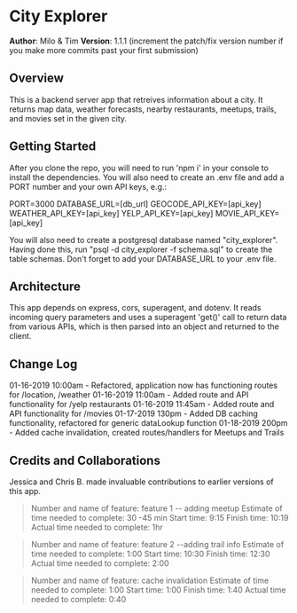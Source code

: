 # City Explorer

**Author**: Milo & Tim
**Version**: 1.1.1 (increment the patch/fix version number if you make more commits past your first submission)

## Overview
This is a backend server app that retreives information about a city. It returns map data, weather forecasts, nearby restaurants, meetups, trails, and movies set in the given city.

## Getting Started
After you clone the repo, you will need to run 'npm i' in your console to install the dependencies. You will also need to create an .env file and add a PORT number and your own API keys, e.g.:

PORT=3000
DATABASE_URL=[db_url]
GEOCODE_API_KEY=[api_key]
WEATHER_API_KEY=[api_key]
YELP_API_KEY=[api_key]
MOVIE_API_KEY=[api_key]

You will also need to create a postgresql database named "city_explorer". Having done this, run "psql -d city_explorer -f schema.sql" to create the table schemas. Don't forget to add your DATABASE_URL to your .env file.

## Architecture
This app depends on express, cors, superagent, and dotenv. It reads incoming query parameters and uses a superagent 'get()' call to return data from various APIs, which is then parsed into an object and returned to the client. 

## Change Log
01-16-2019 10:00am - Refactored, application now has functioning routes for /location, /weather
01-16-2019 11:00am - Added route and API functionality for /yelp restaurants
01-16-2019 11:45am - Added route and API functionality for /movies
01-17-2019 130pm - Added DB caching functionality, refactored for generic dataLookup function
01-18-2019 200pm - Added cache invalidation, created routes/handlers for Meetups and Trails
<!-- Use this area to document the iterative changes made to your application as each feature is successfully implemented. Use time stamps. Here's an examples:

01-01-2001 4:59pm - Application now has a fully-functional express server, with a GET route for the location resource.
-->
## Credits and Collaborations
Jessica and Chris B. made invaluable contributions to earlier versions of this app.
<!-- Give credit (and a link) to other people or resources that helped you build this application. -->


> Number and name of feature: feature 1 -- adding meetup 
> Estimate of time needed to complete: 30 -45 min
> Start time: 9:15
> Finish time: 10:19
> Actual time needed to complete: 1hr

> Number and name of feature: feature 2 --adding trail info
> Estimate of time needed to complete: 1:00
> Start time: 10:30
> Finish time: 12:30
> Actual time needed to complete: 2:00

> Number and name of feature: cache invalidation
> Estimate of time needed to complete: 1:00
> Start time: 1:00
> Finish time: 1:40
> Actual time needed to complete: 0:40